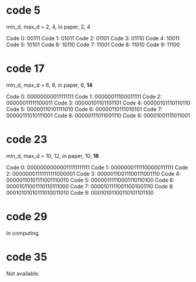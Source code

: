 # code 5

min_d, max_d = 2, 4, in paper, 2, 4

Code 0: 00111
Code 1: 01011
Code 2: 01101
Code 3: 01110
Code 4: 10011
Code 5: 10101
Code 6: 10110
Code 7: 11001
Code 8: 11010
Code 9: 11100

# code 17

min_d, max_d = 6, 8, in paper, 6, **14**

Code 0: 00000000011111111
Code 1: 00000011100011111
Code 2: 00000011111100011
Code 3: 00000101101101101
Code 4: 00000101110110110
Code 5: 00000110101111010
Code 6: 00000110111010101
Code 7: 00000111010111001
Code 8: 00000111011001110
Code 9: 00001001111011001

# code 23

min_d, max_d = 10, 12, in paper, 10, **16**

Code 0: 00000000000011111111111
Code 1: 00000001111100000111111
Code 2: 00000001111111111000001
Code 3: 00000110011100111001110
Code 4: 00000110101111001110010
Code 5: 00000111110001110110100
Code 6: 00001011001110110111000
Code 7: 00001011110011001001110
Code 8: 00010101010111010011010
Code 9: 00010101100110101101100

# code 29

In computing.

# code 35

Not available.
